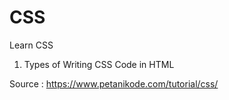 # CSS
Learn CSS

1. Types of Writing CSS Code in HTML

Source : https://www.petanikode.com/tutorial/css/
